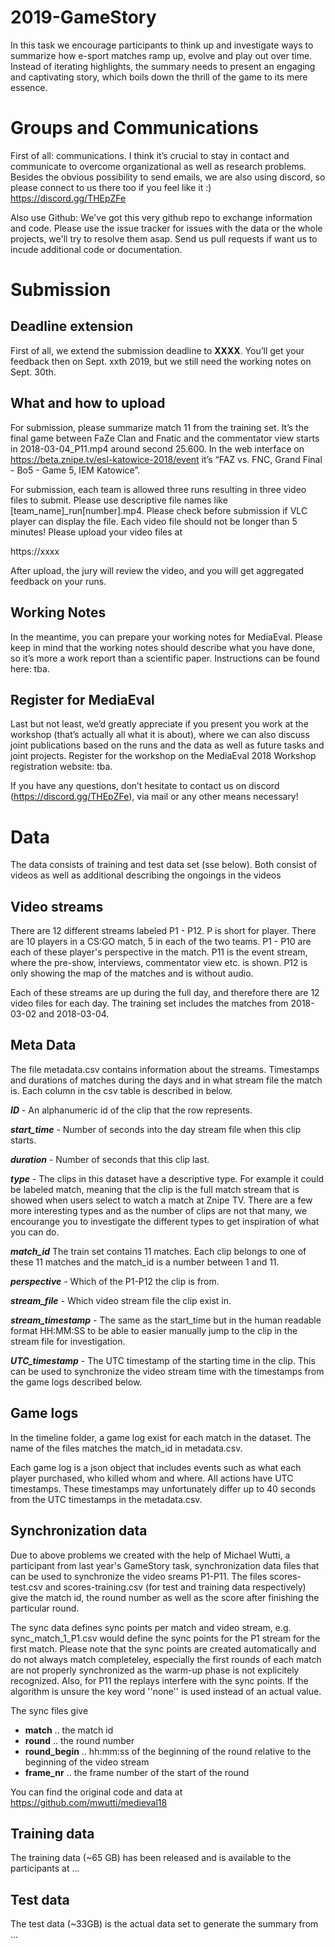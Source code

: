 # 2019-GameStory
In this task we encourage participants to think up and investigate ways to summarize how e-sport matches ramp up, evolve and play out over time. Instead of iterating highlights, the summary needs to present an engaging and captivating story, which boils down the thrill of the game to its mere essence.

# Groups and Communications
First of all: communications. I think it’s crucial to stay in contact and communicate to overcome organizational as well as research problems. Besides the obvious possibility to send emails, we are also using discord, so please connect to us there too if you feel like it :) https://discord.gg/THEpZFe

Also use Github: We've got this very github repo to exchange information and code. Please use the issue tracker for issues with the data or the whole projects, we'll try to resolve them asap. Send us pull requests if want us to incude additional code or documentation.

# Submission

## Deadline extension
First of all, we extend the submission deadline to **XXXX**. You’ll get your feedback then on Sept. xxth 2019, but we still need the working notes on Sept. 30th.

## What and how to upload
For submission, please summarize match 11 from the training set. It’s the final game between FaZe Clan and Fnatic and the commentator view starts in 2018-03-04_P11.mp4 around second 25.600. In the web interface on https://beta.znipe.tv/esl-katowice-2018/event it’s “FAZ vs. FNC, Grand Final - Bo5 - Game 5, IEM Katowice”.

For submission, each team is allowed three runs resulting in three video files to submit. Please use descriptive file names like [team_name]_run[number].mp4. Please check before submission if VLC player can display the file. Each video file should not be longer than 5 minutes! Please upload your video files at

https://xxxx

After upload, the jury will review the video, and you will get aggregated feedback on your runs.
 
## Working Notes
In the meantime, you can prepare your working notes for MediaEval. Please keep in mind that the working notes should describe what you have done, so it’s more a work report than a scientific paper. Instructions can be found here: tba.

## Register for MediaEval
Last but not least, we’d greatly appreciate if you present you work at the workshop (that’s actually all what it is about), where we can also discuss joint publications based on the runs and the data as well as future tasks and joint projects. Register for the workshop on the MediaEval 2018 Workshop registration website: tba.

If you have any questions, don’t hesitate to contact us on discord (https://discord.gg/THEpZFe), via mail or any other means necessary!

# Data
The data consists of training and test data set (sse below). Both consist of videos as well as additional describing the ongoings in the videos

## Video streams
There are 12 different streams labeled P1 - P12. P is short for player. 
There are 10 players in a CS:GO match, 5 in each of the two teams. 
P1 - P10 are each of these player's perspective in the match. 
P11 is the event stream, where the pre-show, interviews, commentator view etc. is shown. P12 is only showing the map of the matches and is without audio. 

Each of these streams are up during the full day, and therefore there are 12 video files for each day.  The training set includes the matches from 2018-03-02 and 2018-03-04. 

## Meta Data
The file metadata.csv contains information about the streams. Timestamps and durations of matches during the days and in what stream file the match is. Each column in the csv table is described in below.

***ID*** - An alphanumeric id of the clip that the row represents.

***start_time*** - Number of seconds into the day stream file when this clip starts.

***duration*** - Number of seconds that this clip last.

***type*** - The clips in this dataset have a descriptive type. For example it could be labeled match, meaning that the clip is the full match stream that is showed when users select to watch a match at Znipe TV. There are a few more interesting types and as the number of clips are not that many, we encourange you to investigate the different types to get inspiration of what you can do. 

***match_id*** The train set contains 11 matches. Each clip belongs to one of these 11 matches and the match_id is a number between 1 and 11.

***perspective*** - Which of the P1-P12 the clip is from.

***stream_file*** - Which video stream file the clip exist in.

***stream_timestamp*** - The same as the start_time but in the human readable format HH:MM:SS to be able to easier manually jump to the clip in the stream file for investigation.

***UTC_timestamp*** - The UTC timestamp of the starting time in the clip. This can be used to synchronize the video stream time with the timestamps from the game logs described below. 

## Game logs
In the timeline folder, a game log exist for each match in the dataset.
The name of the files matches the match_id in metadata.csv.

Each game log is a json object that includes events such as what each player purchased, who killed whom and where. All actions have UTC timestamps. 
These timestamps may unfortunately differ up to 40 seconds from the UTC timestamps in the metadata.csv.

## Synchronization data
Due to above problems we created with the help of Michael Wutti, a participant from last year's GameStory task, synchronization data files that can be used to synchronize the video sreams P1-P11. The files scores-test.csv and scores-training.csv (for test and training data respectively) give the match id, the round number as well as the score after finishing the particular round. 

The sync data defines sync points per match and video stream, e.g. sync_match_1_P1.csv would define the sync points for the P1 stream for the first match. Please note that the sync points are created automatically and do not always match completeley, especially the first rounds of each match are not properly synchronized as the warm-up phase is not explicitely recognized. Also, for P11 the replays interfere with the sync points. If the algorithm is unsure the key word ''none'' is used instead of an actual value. 

The sync files give 

  * **match**	 .. the match id 
  * **round**  .. the round number
  * **round_begin** .. hh:mm:ss of the beginning of the round relative to the beginning of the video stream
  * **frame_nr** .. the frame number of the start of the round


You can find the original code and data at  https://github.com/mwutti/medieval18

## Training data
The training data (~65 GB) has been released and is available to the participants at  ...

## Test data
The test data (~33GB) is the actual data set to generate the summary from ...

